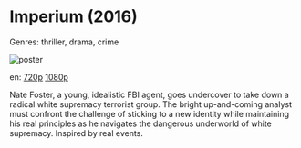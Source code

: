 # Imperium (2016)

Genres: thriller, drama, crime

![poster](http://image.tmdb.org/t/p/w500/aRRLpsusORQxOpFkZvXdk00TkoY.jpg)

en:
  [720p](magnet:?xt=urn:btih:DF99AC05B7BC48553C27E12BDB34A82FFF3A0BA1&tr=udp://glotorrents.pw:6969/announce&tr=udp://tracker.opentrackr.org:1337/announce&tr=udp://torrent.gresille.org:80/announce&tr=udp://tracker.openbittorrent.com:80&tr=udp://tracker.coppersurfer.tk:6969&tr=udp://tracker.leechers-paradise.org:6969&tr=udp://p4p.arenabg.ch:1337&tr=udp://tracker.internetwarriors.net:1337)
  [1080p](magnet:?xt=urn:btih:CE4583979374C82FFDF8C3D603C8C23C76910F31&tr=udp://glotorrents.pw:6969/announce&tr=udp://tracker.opentrackr.org:1337/announce&tr=udp://torrent.gresille.org:80/announce&tr=udp://tracker.openbittorrent.com:80&tr=udp://tracker.coppersurfer.tk:6969&tr=udp://tracker.leechers-paradise.org:6969&tr=udp://p4p.arenabg.ch:1337&tr=udp://tracker.internetwarriors.net:1337)
  


Nate Foster, a young, idealistic FBI agent, goes undercover to take down a radical white supremacy terrorist group. The bright up-and-coming analyst must confront the challenge of sticking to a new identity while maintaining his real principles as he navigates the dangerous underworld of white supremacy. Inspired by real events.